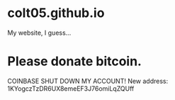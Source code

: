 # colt05.github.io
My website, I guess...
# Please donate bitcoin.
COINBASE SHUT DOWN MY ACCOUNT!
New address: 1KYogczTzDR6UX8emeEF3J76omiLqZQUff
